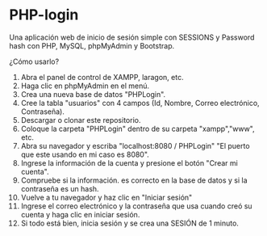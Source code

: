 # PHP-login
Una aplicación web de inicio de sesión simple con SESSIONS y Password hash con PHP, MySQL, phpMyAdmin y Bootstrap.

¿Cómo usarlo?

1. Abra el panel de control de XAMPP, laragon, etc.
2. Haga clic en phpMyAdmin en el menú.
3. Crea una nueva base de datos "PHPLogin".
4. Cree la tabla "usuarios" con 4 campos (Id, Nombre, Correo electrónico, Contraseña).
5. Descargar o clonar este repositorio.
6. Coloque la carpeta "PHPLogin" dentro de su carpeta "xampp","www", etc.
7. Abra su navegador y escriba "localhost:8080 / PHPLogin" "El puerto que este usando en mi caso es 8080".
8. Ingrese la información de la cuenta y presione el botón "Crear mi cuenta".
9. Compruebe si la información. es correcto en la base de datos y si la contraseña es un hash.
10. Vuelve a tu navegador y haz clic en "Iniciar sesión"
11. Ingrese el correo electrónico y la contraseña que usa cuando creó su cuenta y haga clic en iniciar sesión.
12. Si todo está bien, inicia sesión y se crea una SESIÓN de 1 minuto.
